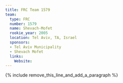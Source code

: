 ```yaml
---
title: FRC Team 1579
team:
  type: FRC
  number: 1579
  name: Shevach-Mofet
  rookie_year: 2005
  location: Tel Aviv, TA, Israel
  sponsors:
  - Tel Aviv Municipality
  - Shevach Mofet
  links:
    Website:
---
```


{% include remove_this_line_and_add_a_paragraph %}